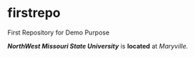 # firstrepo
First Repository for Demo Purpose

***NorthWest Missouri State University*** is **located** at *Maryville.* 